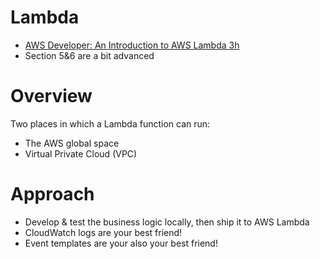 # Lambda
- [AWS Developer: An Introduction to AWS Lambda 3h](https://app.pluralsight.com/library/courses/aws-developer-introduction-aws-lambda/table-of-contents)
- Section 5&6 are a bit advanced

# Overview
Two places in which a Lambda function can run:
- The AWS global space
- Virtual Private Cloud (VPC)

# Approach
- Develop & test the business logic locally, then ship it to AWS Lambda
- CloudWatch logs are your best friend!
- Event templates are your also your best friend!
